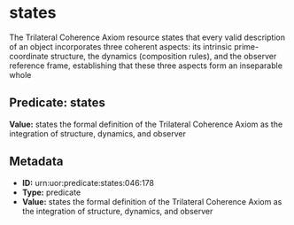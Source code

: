 # states

The Trilateral Coherence Axiom resource states that every valid description of an object incorporates three coherent aspects: its intrinsic prime-coordinate structure, the dynamics (composition rules), and the observer reference frame, establishing that these three aspects form an inseparable whole

## Predicate: states

**Value:** states the formal definition of the Trilateral Coherence Axiom as the integration of structure, dynamics, and observer

## Metadata

- **ID:** urn:uor:predicate:states:046:178
- **Type:** predicate
- **Value:** states the formal definition of the Trilateral Coherence Axiom as the integration of structure, dynamics, and observer

